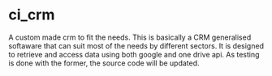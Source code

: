 # ci_crm
A custom made crm to fit the needs.
This is basically a CRM generalised softaware that can suit most of the needs by different sectors.
It is designed to retrieve and access data using both google and one drive api.
As testing is done with the former, the source code will be updated.
